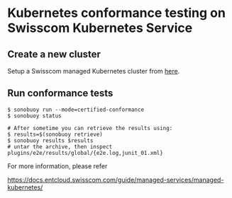 # Kubernetes conformance testing on Swisscom Kubernetes Service

## Create a new cluster
Setup a Swisscom managed Kubernetes cluster from [here](https://docs.entcloud.swisscom.com/guide/managed-services/managed-kubernetes/how-to/#order-a-cluster).


## Run conformance tests
```
$ sonobuoy run --mode=certified-conformance
$ sonobuoy status

# After sometime you can retrieve the results using:
$ results=$(sonobuoy retrieve)
$ sonobuoy results $results
# untar the archive, then inspect plugins/e2e/results/global/{e2e.log,junit_01.xml}
```

For more information, please refer 

https://docs.entcloud.swisscom.com/guide/managed-services/managed-kubernetes/